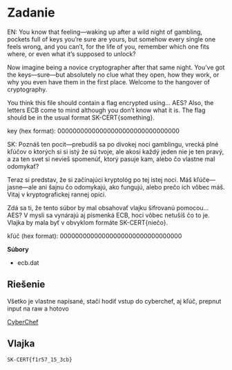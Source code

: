 # Zadanie

EN: You know that feeling—waking up after a wild night of gambling, pockets full of keys you’re sure are yours, but somehow every single one feels wrong, and you can’t, for the life of you, remember which one fits where, or even what it’s supposed to unlock?

Now imagine being a novice cryptographer after that same night. You’ve got the keys—sure—but absolutely no clue what they open, how they work, or why you even have them in the first place. Welcome to the hangover of cryptography.

You think this file should contain a flag encrypted using... AES? Also, the letters ECB come to mind although you don’t know what it is. The flag should be in the usual format SK-CERT{something}.

key (hex format): 00000000000000000000000000000000

SK: Poznáš ten pocit—prebudíš sa po divokej noci gamblingu, vrecká plné kľúčov o ktorých si si istý že sú tvoje, ale akosi každý jeden nie je ten pravý, a za ten svet si nevieš spomenúť, ktorý pasuje kam, alebo čo vlastne mal odomykať?

Teraz si predstav, že si začínajúci kryptológ po tej istej noci. Máš kľúče—jasne—ale ani šajnu čo odomykajú, ako fungujú, alebo prečo ich vôbec máš. Vitaj v kryptografickej rannej opici.

Zdá sa ti, že tento súbor by mal obsahovať vlajku šifrovanú pomocou... AES? V mysli sa vynárajú aj písmenká ECB, hoci vôbec netušíš čo to je. Vlajka by mala byť v obvyklom formáte SK-CERT{niečo}.

kľúč (hex format): 00000000000000000000000000000000

**Súbory**

- ecb.dat



## Riešenie

Všetko je vlastne napísané, stačí hodiť vstup do cyberchef, aj kľúč, prepnut input na raw a hotovo

[CyberChef](https://gchq.github.io/CyberChef/#recipe=AES_Decrypt(%7B'option':'Hex','string':'00000000000000000000000000000000'%7D,%7B'option':'Hex','string':''%7D,'ECB','Raw','Raw',%7B'option':'Hex','string':''%7D,%7B'option':'Hex','string':''%7D)&input=qgAyCY81C5BTL/OeLcG/ZPPENrFYM5/C4IF9DTzLLk8)



## Vlajka

    SK-CERT{f1r57_15_3cb}
